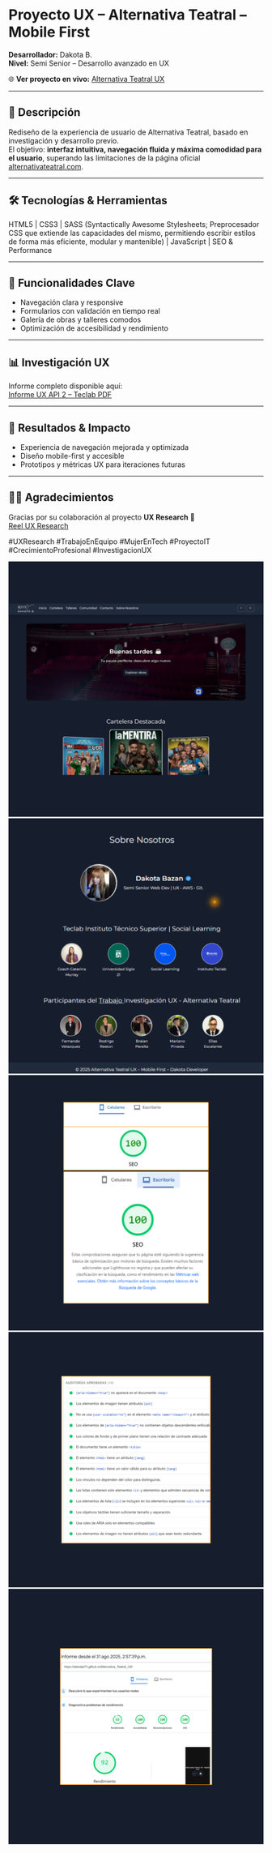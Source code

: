 # Proyecto UX – Alternativa Teatral – Mobile First

**Desarrollador:** Dakota B.  
**Nivel:** Semi Senior – Desarrollo avanzado en UX 

🌐 **Ver proyecto en vivo:** [Alternativa Teatral UX](https://dakotab75.github.io/Alternativa_Teatral_UX/home.html)

---

## 🎯 Descripción

Rediseño de la experiencia de usuario de Alternativa Teatral, basado en investigación y desarrollo previo.  
El objetivo: **interfaz intuitiva, navegación fluida y máxima comodidad para el usuario**, superando las limitaciones de la página oficial [alternativateatral.com](https://www.alternativateatral.com/).

---

## 🛠 Tecnologías & Herramientas

HTML5 | CSS3 | SASS (Syntactically Awesome Stylesheets; Preprocesador CSS que extiende las capacidades del mismo, permitiendo escribir estilos de forma más eficiente, modular y mantenible) | JavaScript | SEO & Performance  

---

## 🚀 Funcionalidades Clave

- Navegación clara y responsive  
- Formularios con validación en tiempo real  
- Galería de obras y talleres comodos
- Optimización de accesibilidad y rendimiento  

---

## 📊 Investigación UX

Informe completo disponible aquí:  
[Informe UX API 2 – Teclab PDF](https://github.com/DakotaB75/Teclab_Tecnicatura_Sup_Programacion_Tareas/blob/d02f06ba516fdea5c80f29fe70e9c6fca4e7c6fc/Teclab%20-%20Tecnicatura%20Sup.%20en%20Programacion/experiencia%20de%20usuarios%20-%20Tareas/EXP%20Usuario%20API%202%20-%20Teclab.pdf)

---

## 🌟 Resultados & Impacto

- Experiencia de navegación mejorada y optimizada  
- Diseño mobile-first y accesible  
- Prototipos y métricas UX para iteraciones futuras  

---

## 🤝🏻 Agradecimientos

Gracias por su colaboración al proyecto **UX Research** 💜  
[Reel UX Research](https://www.instagram.com/reel/DLvpty8JyJ3/?igsh=NHV0OXJjMDh6NXdi)  

#UXResearch #TrabajoEnEquipo #MujerEnTech #ProyectoIT #CrecimientoProfesional #InvestigacionUX

![Inicio](imagenes_repo/2.png)
![Nosotros](imagenes_repo/1.png)
![SEO](imagenes_repo/3.png)
![Auditorias](imagenes_repo/4.png)
![Informe](imagenes_repo/5.png)
